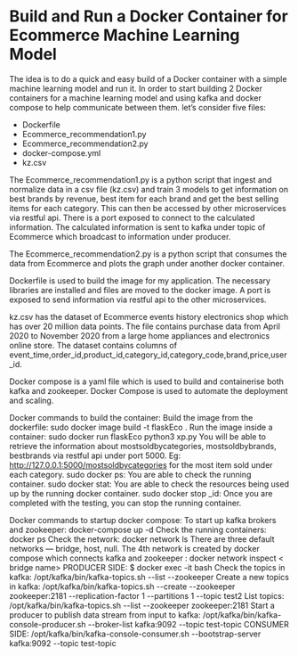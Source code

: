 # Build and Run a Docker Container for Ecommerce Machine Learning Model

The idea is to do a quick and easy build of a Docker container with a simple machine learning model and run it. In order to start building 2 Docker containers for a machine learning model and using kafka and docker compose to help communicate between them. let’s consider five files: 
-	Dockerfile
-	Ecommerce_recommendation1.py
-   Ecommerce_recommendation2.py
-   docker-compose.yml
-   kz.csv

The Ecommerce_recommendation1.py is a python script that ingest and normalize data in a csv file (kz.csv) and train 3 models to get information on best brands by revenue, best item for each brand and get the best selling items for each category. This can then be accessed by other microservices via restful api. There is a port exposed to connect to the calculated information. The calculated information is sent to kafka under topic of Ecommerce which broadcast 
to information under producer.

The Ecommerce_recommendation2.py is a python script that consumes the data from Ecommerce and plots the graph under another docker container. 

Dockerfile is used to build the image for my application. The necessary libraries are installed and files are moved to the docker image. A port is exposed to send information via restful api to the other microservices.

kz.csv has the dataset of Ecommerce events history electronics shop which has over 20 million data points. The file contains purchase data from April 2020 to November 2020 from a large home appliances and electronics online store. The dataset contains columns of event_time,order_id,product_id,category_id,category_code,brand,price,user_id.

Docker compose is a yaml file which is used to build and containerise both kafka and zookeeper. Docker Compose is used to automate the deployment and scaling.

Docker commands to build the container:
Build the image from the dockerfile:  sudo docker image build -t flaskEco .
Run the image inside a container: sudo docker run flaskEco python3 xp.py
You will be able to retrieve the information about mostsoldbycategories, mostsoldbybrands, bestbrands via restful api under port 5000. Eg: http://127.0.0.1:5000/mostsoldbycategories for the most item sold under each category. 
sudo docker ps: You are able to check the running container.
sudo docker stat: You are able to check the resources being used up by the running docker container.
sudo docker stop _id: Once you are completed with the testing, you can stop the running container.

Docker commands to startup docker compose:
To start up kafka brokers and zookeeper: docker-compose up -d
Check the running containers: docker ps
Check the network: docker network ls
There are three default networks — bridge, host, null. The 4th network is created by docker compose which connects kafka and zookeeper : docker network inspect < bridge name>
PRODUCER SIDE: $ docker exec -it <kafka container name or id> bash
Check the topics in kafka: /opt/kafka/bin/kafka-topics.sh --list --zookeeper
Create a new topics in kafka: /opt/kafka/bin/kafka-topics.sh --create --zookeeper zookeeper:2181 --replication-factor 1 --partitions 1 --topic test2
List topics: /opt/kafka/bin/kafka-topics.sh --list --zookeeper zookeeper:2181
Start a producer to publish data stream from input to kafka: /opt/kafka/bin/kafka-console-producer.sh --broker-list kafka:9092 --topic test-topic
CONSUMER SIDE: /opt/kafka/bin/kafka-console-consumer.sh --bootstrap-server kafka:9092 --topic test-topic
